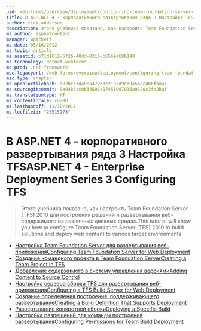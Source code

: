 ```yaml
---
uid: web-forms/overview/deployment/configuring-team-foundation-server-for-web-deployment/index
title: В ASP.NET 4 - корпоративного развертывания ряда 3 Настройка TFS | Документы Microsoft
author: rick-anderson
description: Этого учебника показано, как настроить Team Foundation Server (TFS) 2010 для построения решений и развертывания веб-содержимого на различных целевых средах.
ms.author: aspnetcontent
manager: wpickett
ms.date: 05/16/2012
ms.topic: article
ms.assetid: b71d1611-5f26-40dd-8315-b65b9d69b198
ms.technology: dotnet-webforms
ms.prod: .net-framework
msc.legacyurl: /web-forms/overview/deployment/configuring-team-foundation-server-for-web-deployment
msc.type: chapter
ms.openlocfilehash: e82bcc3d408a47233e2192d9dd9a56ecd06fbaa1
ms.sourcegitcommit: 9a9483aceb34591c97451997036a9120c3fe2baf
ms.translationtype: HT
ms.contentlocale: ru-RU
ms.lasthandoff: 11/10/2017
ms.locfileid: "26515173"
---
```

<a name="aspnet-4---enterprise-deployment-series-3-configuring-tfs"></a><span data-ttu-id="08ca5-103">В ASP.NET 4 - корпоративного развертывания ряда 3 Настройка TFS</span><span class="sxs-lookup"><span data-stu-id="08ca5-103">ASP.NET 4 - Enterprise Deployment Series 3 Configuring TFS</span></span>
====================
> <span data-ttu-id="08ca5-104">Этого учебника показано, как настроить Team Foundation Server (TFS) 2010 для построения решений и развертывания веб-содержимого на различных целевых средах.</span><span class="sxs-lookup"><span data-stu-id="08ca5-104">This tutorial will show you how to configure Team Foundation Server (TFS) 2010 to build solutions and deploy web content to various target environments.</span></span>


- [<span data-ttu-id="08ca5-105">Настройка Team Foundation Server для развертывания веб-приложения</span><span class="sxs-lookup"><span data-stu-id="08ca5-105">Configuring Team Foundation Server for Web Deployment</span></span>](configuring-team-foundation-server-for-web-deployment.md)
- [<span data-ttu-id="08ca5-106">Создание командного проекта в Team Foundation Server</span><span class="sxs-lookup"><span data-stu-id="08ca5-106">Creating a Team Project in TFS</span></span>](creating-a-team-project-in-tfs.md)
- [<span data-ttu-id="08ca5-107">Добавление содержимого в систему управления версиями</span><span class="sxs-lookup"><span data-stu-id="08ca5-107">Adding Content to Source Control</span></span>](adding-content-to-source-control.md)
- [<span data-ttu-id="08ca5-108">Настройка сервера сборки TFS для развертывания веб-приложения</span><span class="sxs-lookup"><span data-stu-id="08ca5-108">Configuring a TFS Build Server for Web Deployment</span></span>](configuring-a-tfs-build-server-for-web-deployment.md)
- [<span data-ttu-id="08ca5-109">Создание определения построения, поддерживающего развертывание</span><span class="sxs-lookup"><span data-stu-id="08ca5-109">Creating a Build Definition That Supports Deployment</span></span>](creating-a-build-definition-that-supports-deployment.md)
- [<span data-ttu-id="08ca5-110">Развертывание конкретной сборки</span><span class="sxs-lookup"><span data-stu-id="08ca5-110">Deploying a Specific Build</span></span>](deploying-a-specific-build.md)
- [<span data-ttu-id="08ca5-111">Настройка разрешений для команды построения развертывания</span><span class="sxs-lookup"><span data-stu-id="08ca5-111">Configuring Permissions for Team Build Deployment</span></span>](configuring-permissions-for-team-build-deployment.md)
